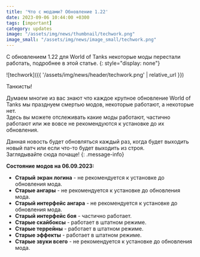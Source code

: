 ```yaml
---
title: 'Что с модами? Обновление 1.22'
date: 2023-09-06 10:44:00 +0300
tags: [important]
category: updates
image: "/assets/img/news/thumbnail/techwork.png"
image_small: "/assets/img/news/image_small/techwork.png"
---
```


С обновлением 1.22 для World of Tanks некоторые моды перестали работать, подробнее в этой статье.
{: style="display: none"}

![techwork]({{ '/assets/img/news/header/techwork.png' | relative_url }})

Танкисты!

Думаем многие из вас знают что каждое крупное обновление World of Tanks мы празднуем смертью модов, некоторые работают, а некоторые нет.  
Здесь вы можете отслеживать какие моды работают, частично работают или же вовсе не рекомендуются к установке до их обновления.

Данная новость будет обновляться каждый раз, когда будет выходить новый патч или если что-то будет выходить из строя.  
Заглядывайте сюда почаще!
{: .message-info}

**Состояние модов на 06.09.2023:**
- **Старый экран логина** - не рекомендуется к установке до обновления мода.
- **Старые ангары** - не рекомендуется к установке до обновления мода.
- **Старый интерфейс ангара** - не рекомендуется к установке до обновления мода.
- **Старый интерфейс боя** - частично работает.
- **Старые скайбоксы** - работает в штатном режиме.
- **Старые террейны** - работает в штатном режиме. 
- **Старые эффекты** - работает в штатном режиме.
- **Старые звуки всего** - не рекомендуется к установке до обновления мода.